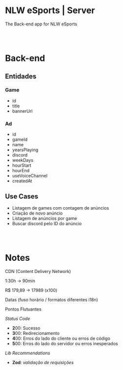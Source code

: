 # NLW eSports | Server
The Back-end app for NLW eSports

<br>
<br>

# Back-end

## Entidades

### Game

- id
- title
- bannerUrl

### Ad

- id
- gameId
- name
- yearsPlaying
- discord
- weekDays
- hourStart
- hourEnd
- useVoiceChannel
- createdAt

## Use Cases

- Listagem de games com contagem de anúncios
- Criação de novo anúncio
- Listagem de anúncios por game
- Buscar discord pelo ID do anúncio


<br>
<br>

# Notes

CDN (Content Delivery Network)

1:30h -> 90min

R$ 179,89 -> 17989 (x100)

Datas (fuso horário / formatos diferentes i18n)

Pontos Flutuantes

_Status Code_
* **2**00: Sucesso
* **3**00: Redirecionamento
* **4**00: Erros do lado do cliente ou erros de código
* **5**00: Erros do lado do servidor ou erros inesperados

_Lib Recommendations_
* **Zod**: _validação de requisições_